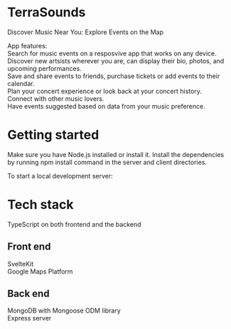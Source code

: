 # TerraSounds
Discover Music Near You: Explore Events on the Map

App features:
<br>
Search for music events on a resposvive app that works on any device.
<br>
Discover new artsists wherever you are, can display their bio, photos, and upcoming performances.
<br>
Save and share events to friends, purchase tickets or add events to their calendar.
<br>
Plan your concert experience or look back at your concert history.
<br>
Connect with other music lovers.
<br>
Have events suggested based on data from your music preference.


# Getting started
Make sure you have Node.js installed or install it. Install the dependencies by running npm install command in the server and client directories.

To start a local development server:

# Tech stack
TypeScript on both frontend and the backend

## Front end
SvelteKit<br>
Google Maps Platform

## Back end
MongoDB with Mongoose ODM library<br>
Express server
